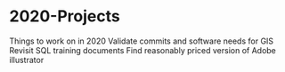 # 2020-Projects
Things to work on in 2020
Validate commits and software needs for GIS 
Revisit SQL training documents
Find reasonably priced version of Adobe illustrator
